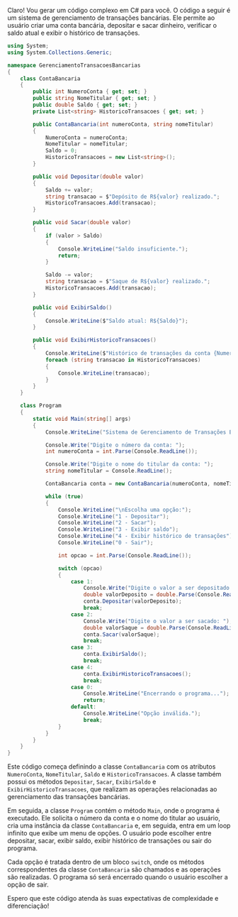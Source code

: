 Claro! Vou gerar um código complexo em C# para você. O código a seguir é um sistema de gerenciamento de transações bancárias. Ele permite ao usuário criar uma conta bancária, depositar e sacar dinheiro, verificar o saldo atual e exibir o histórico de transações. 

```csharp
using System;
using System.Collections.Generic;

namespace GerenciamentoTransacoesBancarias
{
    class ContaBancaria
    {
        public int NumeroConta { get; set; }
        public string NomeTitular { get; set; }
        public double Saldo { get; set; }
        private List<string> HistoricoTransacoes { get; set; }

        public ContaBancaria(int numeroConta, string nomeTitular)
        {
            NumeroConta = numeroConta;
            NomeTitular = nomeTitular;
            Saldo = 0;
            HistoricoTransacoes = new List<string>();
        }

        public void Depositar(double valor)
        {
            Saldo += valor;
            string transacao = $"Depósito de R${valor} realizado.";
            HistoricoTransacoes.Add(transacao);
        }

        public void Sacar(double valor)
        {
            if (valor > Saldo)
            {
                Console.WriteLine("Saldo insuficiente.");
                return;
            }

            Saldo -= valor;
            string transacao = $"Saque de R${valor} realizado.";
            HistoricoTransacoes.Add(transacao);
        }

        public void ExibirSaldo()
        {
            Console.WriteLine($"Saldo atual: R${Saldo}");
        }

        public void ExibirHistoricoTransacoes()
        {
            Console.WriteLine($"Histórico de transações da conta {NumeroConta} - {NomeTitular}:");
            foreach (string transacao in HistoricoTransacoes)
            {
                Console.WriteLine(transacao);
            }
        }
    }

    class Program
    {
        static void Main(string[] args)
        {
            Console.WriteLine("Sistema de Gerenciamento de Transações Bancárias");

            Console.Write("Digite o número da conta: ");
            int numeroConta = int.Parse(Console.ReadLine());

            Console.Write("Digite o nome do titular da conta: ");
            string nomeTitular = Console.ReadLine();

            ContaBancaria conta = new ContaBancaria(numeroConta, nomeTitular);

            while (true)
            {
                Console.WriteLine("\nEscolha uma opção:");
                Console.WriteLine("1 - Depositar");
                Console.WriteLine("2 - Sacar");
                Console.WriteLine("3 - Exibir saldo");
                Console.WriteLine("4 - Exibir histórico de transações");
                Console.WriteLine("0 - Sair");

                int opcao = int.Parse(Console.ReadLine());

                switch (opcao)
                {
                    case 1:
                        Console.Write("Digite o valor a ser depositado: ");
                        double valorDeposito = double.Parse(Console.ReadLine());
                        conta.Depositar(valorDeposito);
                        break;
                    case 2:
                        Console.Write("Digite o valor a ser sacado: ");
                        double valorSaque = double.Parse(Console.ReadLine());
                        conta.Sacar(valorSaque);
                        break;
                    case 3:
                        conta.ExibirSaldo();
                        break;
                    case 4:
                        conta.ExibirHistoricoTransacoes();
                        break;
                    case 0:
                        Console.WriteLine("Encerrando o programa...");
                        return;
                    default:
                        Console.WriteLine("Opção inválida.");
                        break;
                }
            }
        }
    }
}
```

Este código começa definindo a classe `ContaBancaria` com os atributos `NumeroConta`, `NomeTitular`, `Saldo` e `HistoricoTransacoes`. A classe também possui os métodos `Depositar`, `Sacar`, `ExibirSaldo` e `ExibirHistoricoTransacoes`, que realizam as operações relacionadas ao gerenciamento das transações bancárias.

Em seguida, a classe `Program` contém o método `Main`, onde o programa é executado. Ele solicita o número da conta e o nome do titular ao usuário, cria uma instância da classe `ContaBancaria` e, em seguida, entra em um loop infinito que exibe um menu de opções. O usuário pode escolher entre depositar, sacar, exibir saldo, exibir histórico de transações ou sair do programa.

Cada opção é tratada dentro de um bloco `switch`, onde os métodos correspondentes da classe `ContaBancaria` são chamados e as operações são realizadas. O programa só será encerrado quando o usuário escolher a opção de sair.

Espero que este código atenda às suas expectativas de complexidade e diferenciação!